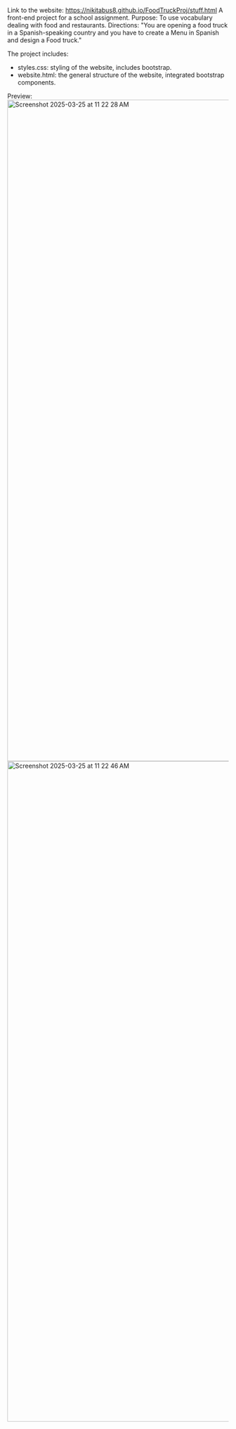 Link to the website: https://nikitabus8.github.io/FoodTruckProj/stuff.html
A front-end project for a school assignment.
Purpose: To use vocabulary dealing with food and restaurants.
Directions: "You are opening a food truck in a Spanish-speaking country and you have to create a Menu in Spanish and design a Food truck."

The project includes:
- styles.css: styling of the website, includes bootstrap.
- website.html: the general structure of the website, integrated bootstrap components.

Preview:
<img width="1501" alt="Screenshot 2025-03-25 at 11 22 28 AM" src="https://github.com/user-attachments/assets/6d6b324b-ee99-48a2-8b0e-82a965b47e0a" />
<img width="1499" alt="Screenshot 2025-03-25 at 11 22 46 AM" src="https://github.com/user-attachments/assets/c4ae5fe3-f2f9-47e2-aef3-be8ef3013c5b" />
